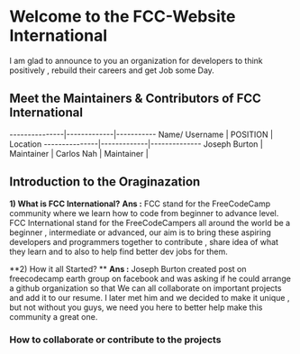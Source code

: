 # Welcome to the  FCC-Website International
I  am glad to announce to you an organization for developers to think positively , rebuild their careers and get Job some Day.

## Meet the Maintainers & Contributors of FCC International

---------------|-------------|-----------
Name/ Username | POSITION    | Location
---------------|-------------|--------------
Joseph Burton  | Maintainer  | 
Carlos Nah     | Maintainer  |


## Introduction to the Oraginazation

**1) What is FCC International?**
**Ans :** FCC stand for the FreeCodeCamp community where we learn how to code from beginner to advance level.
FCC International stand for the FreeCodeCampers all around the world be a beginner , intermediate or advanced,
our aim is to bring these aspiring developers and programmers together to contribute , share idea of what they learn and
to also to help find better dev jobs for them.

**2) How it all Started? **
**Ans :** Joseph Burton created post on freecodecamp earth group on facebook and was asking if 
he could arrange a github organization so that We can all collaborate on important projects and add it to our resume.
I later met him and we decided to make it unique , but not without you guys,  we need you here to better help make this community a great one.


### How to collaborate or contribute to the projects




